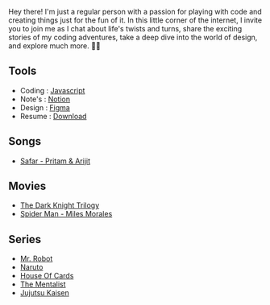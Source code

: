 
Hey there! I'm just a regular person with a passion for playing with code and creating things just for the fun of it. In this little corner of the internet, I invite you to join me as I chat about life's twists and turns, share the exciting stories of my coding adventures, take a deep dive into the world of design, and explore much more.
🚀✨

## Tools

- Coding : [Javascript](https://exploringjs.com/impatient-js/toc.html)
- Note's : [Notion](https://www.notion.so/)
- Design : [Figma](www.figma.com)
- Resume : [Download](https://drive.google.com/file/d/1ft2MavvsOjeYXiJbApqxPW4g_LtIr2Ta/view?usp=sharing)

## Songs

- [Safar - Pritam & Arijit](https://music.youtube.com/watch?v=2sbbgZJkAXU)

## Movies

- [The Dark Knight Trilogy](https://www.primevideo.com/detail/0P9EP6QWO8S60WBB7030KAV4Z7/)
- [Spider Man - Miles Morales](https://www.netflix.com/watch/81594921)

## Series

- [Mr. Robot](https://www.primevideo.com/detail/Mr-Robot/0ND5POOAYD6A4THTH7C1TD3TYE)
- [Naruto](https://www.netflix.com/title/70205012)
- [House Of Cards](https://www.netflix.com/watch/70293580)
- [The Mentalist](https://www.primevideo.com/detail/0FJTYK2JJYPK3ZA10FUT08RXXI)
- [Jujutsu Kaisen](https://www.netflix.com/watch/81342625)

